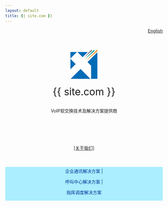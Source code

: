 ```yaml
---
layout: default
title: {{ site.com }}
---
```


<div id="topnav" style="float:right">
	<a href="/index_en.html">English</a>
</div>

<br>
<br>
<div align="center">

<br />
<br />

<img src="/images/logo.png" border="0"/>

<br />
<br />
<span style="font-size:32px">{{ site.com }}</span>


<br />
<br />

<span style="font-size:14px">VoIP软交换技术及解决方案提供商</span>

<br />
<br />
<br />
<br />
<br />
<a href="#about" rel="facebox">[关于我们]</a>
<br />
<br />
<br />
<br />

<div style="color:#039;font-size:14px;background-color:#AEF;padding:3px">
企业通讯解决方案 |

呼叫中心解决方案 |

指挥调度解决方案
</div>
<br />

</div>

<div id="about" style="font-size:14px;display:none">

北京信悦通科技有限公司是一家提供VoIP软交换技术及其相关产品、解决方案的企业。我们的核心团队分别来自于国内知名呼叫中心厂商、电信运营商以及跨国公司。我们具备国际领先的VoIP技术，快速敏捷的开发能力，国际化的公司及项目管理经验，并且在国内有着非常丰富的行业及项目经验。
<br><br>
我们的目标是，为企业及系统集成商提供一个可靠、开放、功能丰富的综合软交换平台；为软交换技术的应用与普及保驾护航。

<br><br>
联系我们：<input type="text" value="info@x-y-t.com" readonly>
</div>
